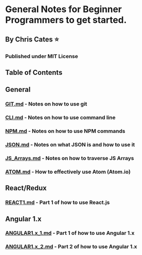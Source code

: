 # General Notes for Beginner Programmers to get started.
## By Chris Cates :star:
### Published under MIT License

## Table of Contents

## General

### [GIT.md](./GIT.md) - Notes on how to use git
### [CLI.md](./CLI.md) - Notes on how to use command line
### [NPM.md](./NPM.md) - Notes on how to use NPM commands
### [JSON.md](./JSON.md) - Notes on what JSON is and how to use it
### [JS_Arrays.md](./JS_Arrays.md) - Notes on how to traverse JS Arrays
### [ATOM.md](./ATOM.md) - How to effectively use Atom (Atom.io)

## React/Redux

### [REACT1.md](./REACT1.md) - Part 1 of how to use React.js

## Angular 1.x

### [ANGULAR1.x_1.md](./ANGULAR1.x_1.md) - Part 1 of how to use Angular 1.x
### [ANGULAR1.x_2.md](./ANGULAR1.x_2.md) - Part 2 of how to use Angular 1.x
